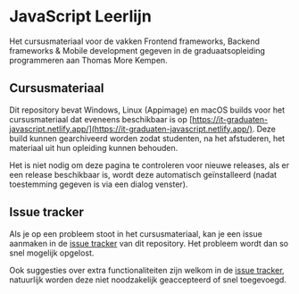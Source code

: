 # JavaScript Leerlijn

Het cursusmateriaal voor de vakken Frontend frameworks, Backend frameworks &amp; Mobile development gegeven in de 
graduaatsopleiding programmeren aan Thomas More Kempen.

## Cursusmateriaal

Dit repository bevat Windows, Linux (Appimage) en macOS builds voor het cursusmateriaal dat eveneens beschikbaar is
op [https://it-graduaten-javascript.netlify.app/](https://it-graduaten-javascript.netlify.app/). Deze build kunnen 
gearchiveerd worden zodat studenten, na het afstuderen, het materiaal uit hun opleiding kunnen behouden.

Het is niet nodig om deze pagina te controleren voor nieuwe releases, als er een release beschikbaar is, wordt deze 
automatisch geïnstalleerd (nadat toestemming gegeven is via een dialog venster).

## Issue tracker

Als je op een probleem stoot in het cursusmateriaal, kan je een issue aanmaken in de 
[issue tracker](https://github.com/it-graduaten/Releases-JavaScript-Leerlijn/issues) van dit repository. Het probleem 
wordt dan so snel mogelijk opgelost.

Ook suggesties over extra functionaliteiten zijn welkom in de 
[issue tracker](https://github.com/it-graduaten/Releases-JavaScript-Leerlijn/issues), natuurlijk worden deze niet
noodzakelijk geaccepteerd of snel toegevoegd.
